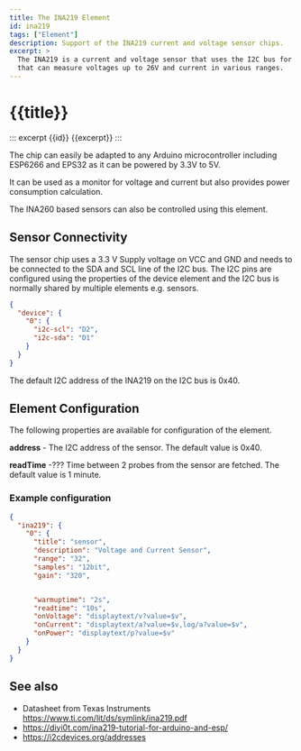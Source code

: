 ```yaml
---
title: The INA219 Element
id: ina219
tags: ["Element"]
description: Support of the INA219 current and voltage sensor chips.
excerpt: >
  The INA219 is a current and voltage sensor that uses the I2C bus for communication
  that can measure voltages up to 26V and current in various ranges.
---
```


# {{title}}

::: excerpt {{id}}
{{excerpt}}
:::

The chip can easily be adapted to any Arduino microcontroller including ESP6266 and EPS32 as
it can be powered by 3.3V to 5V.

It can be used as a monitor for voltage and current but also provides power consumption calculation.

The INA260 based sensors can also be controlled using this element.


## Sensor Connectivity

The sensor chip uses a 3.3 V Supply voltage on VCC and GND and needs to be connected to the SDA and SCL line of the I2C bus. The I2C pins are configured using the properties of the device element and the I2C bus is normally shared by multiple elements e.g. sensors.

``` json
{
  "device": {
    "0": {
      "i2c-scl": "D2",
      "i2c-sda": "D1"
    }
  }
}
```

The default I2C address of the INA219 on the I2C bus is 0x40.


## Element Configuration

The following properties are available for configuration of the element.

<object data="/element.svg?ina219" type="image/svg+xml"></object>

**address** - The I2C address of the sensor. The default value is 0x40.

**readTime** -??? Time between 2 probes from the sensor are fetched. The default value is 1 minute.


### Example configuration

``` json
{
  "ina219": {
    "0": {
      "title": "sensor",
      "description": "Voltage and Current Sensor",
      "range": "32",
      "samples": "12bit",
      "gain": "320",


      "warmuptime": "2s",
      "readtime": "10s",
      "onVoltage": "displaytext/v?value=$v",
      "onCurrent": "displaytext/a?value=$v,log/a?value=$v",
      "onPower": "displaytext/p?value=$v"
    }
  }
}
```


## See also

* Datasheet from Texas Instruments <https://www.ti.com/lit/ds/symlink/ina219.pdf>
* <https://diyi0t.com/ina219-tutorial-for-arduino-and-esp/>
* <https://i2cdevices.org/addresses>


